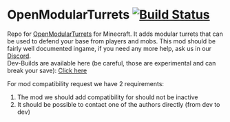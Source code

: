 OpenModularTurrets [![Build Status](https://travis-ci.org/OpenModularTurretsTeam/OpenModularTurrets.svg?branch=1.12)](https://travis-ci.org/OpenModularTurretsTeam/OpenModularTurrets)
==================

Repo for [OpenModularTurrets](https://minecraft.curseforge.com/projects/openmodularturrets) for Minecraft. It adds modular turrets that can be used to defend your base from players and mobs. This mod should be fairly well documented ingame, if you need any more help, ask us in our [Discord](https://discord.gg/SEG695u).  
Dev-Builds are available here (be careful, those are experimental and can break your save): [Click here](https://jenkins.ironhide.de/job/OMTTeam/job/OpenModularTurrets-1.12/)

For mod compatibility request we have 2 requirements:

1. The mod we should add compatibility for should not be inactive
2. It should be possible to contact one of the authors directly (from dev to dev)
  

